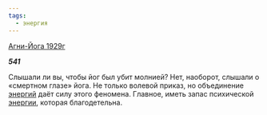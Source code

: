 ```yaml
---
tags:
  - энергия
---
```

[Агни-Йога 1929г](https://127.0.0.1:4002/agni/1929)

___541___

Слышали ли вы, чтобы йог был убит молнией? Нет, наоборот, слышали о «смертном глазе» йога. Не только волевой приказ, но объединение [энергий](../../../tags/#энергия) даёт силу этого феномена. Главное, иметь запас психической [энергии](../../../tags/#энергия), которая благодетельна.